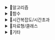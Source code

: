 <details>
<summary>📂알고리즘</summary>
  
- [누적합 알고리즘 (Prefix Sum Algorithm)](https://github.com/SeoMiYoung/miyoung-zone/issues/17)
- [Maximum Subarray Problem 을 푸는 방법: Brute-force Algorithm & Kadane Algorithm](https://github.com/SeoMiYoung/miyoung-zone/issues/19)
- [그리디 알고리즘(탐욕법, Greedy Algorithm)](https://github.com/SeoMiYoung/miyoung-zone/issues/26)
- [스택/큐](https://github.com/SeoMiYoung/miyoung-zone/issues/42)
- [프로그래밍에서 그래프를 표현하는 방법 2가지](https://github.com/SeoMiYoung/miyoung-zone/issues/43)
- [DFS](https://github.com/SeoMiYoung/miyoung-zone/issues/44)
- [BFS](https://github.com/SeoMiYoung/miyoung-zone/issues/46)
- [BFS와 DFS의 비교](https://github.com/SeoMiYoung/miyoung-zone/issues/47)
- [BFS와 DFS의 visited 처리](https://github.com/SeoMiYoung/miyoung-zone/issues/135)
- [정렬 알고리즘 모음](https://github.com/SeoMiYoung/miyoung-zone/issues/51)
- [이진탐색 개념](https://github.com/SeoMiYoung/miyoung-zone/issues/53)
- [이진탐색 라이브러리 bisect](https://github.com/SeoMiYoung/miyoung-zone/issues/54)
- [파라메트릭 서치 (Parametric Search)](https://github.com/SeoMiYoung/miyoung-zone/issues/57)
- [[이취코/p208] 다이나믹 프로그래밍](https://github.com/SeoMiYoung/miyoung-zone/issues/58)
- [[이취코/p217] 1로 만들기, DP](https://github.com/SeoMiYoung/miyoung-zone/issues/59)
- [모든 경우의 수 구하기](https://github.com/SeoMiYoung/miyoung-zone/issues/66)
</details>
<details>
<summary>📂함수</summary>

- [대소문자 변환](https://github.com/SeoMiYoung/miyoung-zone/issues/2)
- [파이썬 내장 함수를 사용해서 정렬하기](https://github.com/SeoMiYoung/miyoung-zone/issues/3)
- [split()과 split(' ')](https://github.com/SeoMiYoung/miyoung-zone/issues/4)
- [평균 계산, round함수, math.ceil()과 math.floor()함수](https://github.com/SeoMiYoung/miyoung-zone/issues/5)
- [배열에서 특정 값의 인덱스 찾기 - index()](https://github.com/SeoMiYoung/miyoung-zone/issues/8)
- [zfill(), rjust(), ljust()](https://github.com/SeoMiYoung/miyoung-zone/issues/9)
- [2진수, 8진수, 16진수 변환](https://github.com/SeoMiYoung/miyoung-zone/issues/10)
- [순서를 뒤집는 여러가지 방법](https://github.com/SeoMiYoung/miyoung-zone/issues/15)
- [.join() 메서드](https://github.com/SeoMiYoung/miyoung-zone/issues/16)
- [hash() 내장 함수](https://github.com/SeoMiYoung/miyoung-zone/issues/22)
- [startswith(), endswith()](https://github.com/SeoMiYoung/miyoung-zone/issues/24)
- [min(), max()](https://github.com/SeoMiYoung/miyoung-zone/issues/31)
- [len()](https://github.com/SeoMiYoung/miyoung-zone/issues/32)
- [문자열을 연결하는 두가지 방법 - join(), +연산자](https://github.com/SeoMiYoung/miyoung-zone/issues/35)
- [문자를 어떻게 대응되는 숫자로 변환할까?](https://github.com/SeoMiYoung/miyoung-zone/issues/37)
- [함수 형태](https://github.com/SeoMiYoung/miyoung-zone/issues/60)
- [파이썬의 형변환](https://github.com/SeoMiYoung/miyoung-zone/issues/63)
- [zip()](https://github.com/SeoMiYoung/miyoung-zone/issues/64)
- [enumerate()](https://github.com/SeoMiYoung/miyoung-zone/issues/67)
- [strip()](https://github.com/SeoMiYoung/miyoung-zone/issues/70)
- [replace()](https://github.com/SeoMiYoung/miyoung-zone/issues/71)
- [permutations, combinations 순열과 조합](https://github.com/SeoMiYoung/miyoung-zone/issues/78)
- [단순정렬 VS. cmp_to_key() 정렬 비교](https://github.com/SeoMiYoung/miyoung-zone/issues/122)
- [math.ceil(x), math.floor(x), math.round(x)](https://github.com/SeoMiYoung/miyoung-zone/issues/125)
</details>
<details>
<summary>📂시간복잡도/시간초과</summary>

- [for문 구조에 따른 알고리즘 효율성 비교](https://github.com/SeoMiYoung/miyoung-zone/issues/1)
- [시간초과 해결 --> map()의 두번째 인자?, set()의 개념](https://github.com/SeoMiYoung/miyoung-zone/issues/6)
- [[D2/1859] 시간 초과... => 뒤에서부터 접근하는 방식은 어떨까?](https://github.com/SeoMiYoung/miyoung-zone/issues/18)
- [[hash/완주하지 못한 선수] remove함수로 인한, 파이썬 효율성 테스트 실패](https://github.com/SeoMiYoung/miyoung-zone/issues/20)
- [복잡도란 무엇일까?](https://github.com/SeoMiYoung/miyoung-zone/issues/25)
- [[hash/전화번호 목록] 왜 이중 for문을 사용하고도 시간초과가 발생하지 않았을까?](https://github.com/SeoMiYoung/miyoung-zone/issues/65)
</details>
<details>
<summary>📂자료형/클래스</summary>

- [리스트](https://github.com/SeoMiYoung/miyoung-zone/issues/11)
- [딕셔너리](https://github.com/SeoMiYoung/miyoung-zone/issues/21)
- [Counter (collections 모듈에 포함된 클래스)](https://github.com/SeoMiYoung/miyoung-zone/issues/23)
- [리스트와 튜플 비교](https://github.com/SeoMiYoung/miyoung-zone/issues/38)
- [2차원 배열 채우기](https://github.com/SeoMiYoung/miyoung-zone/issues/39)
- [집합](https://github.com/SeoMiYoung/miyoung-zone/issues/56)
- [set()의 개념](https://github.com/SeoMiYoung/miyoung-zone/issues/6)
- [리스트 컴프리헨션](https://github.com/SeoMiYoung/miyoung-zone/issues/69)
</details>
<details>
<summary>📂기타</summary>

- [base64 인코딩 원리](https://github.com/SeoMiYoung/miyoung-zone/issues/7)
- [파이썬에서 메모리 재할당이 일어나지 않는 경우](https://github.com/SeoMiYoung/miyoung-zone/issues/13)
- [깊은복사, 얕은복사](https://github.com/SeoMiYoung/miyoung-zone/issues/14)
- [/과 //의 차이](https://github.com/SeoMiYoung/miyoung-zone/issues/27)
- [코딩테스트에서 숫자를 입력받는 방법](https://github.com/SeoMiYoung/miyoung-zone/issues/28)
- [문자열과 변수를 합해서 결과를 출력하는 방법](https://github.com/SeoMiYoung/miyoung-zone/issues/29)
- [우리는 문제를 풀기전에 입력 제한을 먼저 봐야한다.](https://github.com/SeoMiYoung/miyoung-zone/issues/30)
- [파이썬의 while문 - 반복, 무한반복](https://github.com/SeoMiYoung/miyoung-zone/issues/33)
- [파이썬의 반복문에서 사용할 수 있는 제어문](https://github.com/SeoMiYoung/miyoung-zone/issues/34)
- [멤버십 테스트 - in, not in](https://github.com/SeoMiYoung/miyoung-zone/issues/36)
- [global 키워드란?](https://github.com/SeoMiYoung/miyoung-zone/issues/41)
- [출력에서의 end 매개변수](https://github.com/SeoMiYoung/miyoung-zone/issues/45)
- [input으로 들어오는 값을 나눠서 저장하려면?](https://github.com/SeoMiYoung/miyoung-zone/issues/49)
- [swap](https://github.com/SeoMiYoung/miyoung-zone/issues/52)
- [빠르게 입력받기 - input()대신 sys 라이브러리](https://github.com/SeoMiYoung/miyoung-zone/issues/55)
- [파이썬의 연산자 - 비교연산자, 논리연산자](https://github.com/SeoMiYoung/miyoung-zone/issues/61)
- [for in 순회](https://github.com/SeoMiYoung/miyoung-zone/issues/62)
- [지역변수, 전역변수, nonlocal, global](https://github.com/SeoMiYoung/miyoung-zone/issues/81)
- [generator expression](https://github.com/SeoMiYoung/miyoung-zone/issues/129)
</details>
